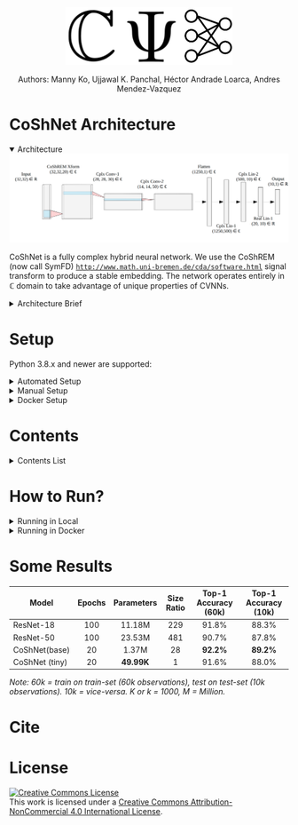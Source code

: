 <div align="center">
	<a href = "https://arxiv.org/">
		<img width = "300" src = "./imgs/coshnet-logo.svg"></a></img>
		
<div><p>Authors: Manny Ko, Ujjawal K. Panchal, Héctor Andrade Loarca, Andres Mendez-Vazquez</p></div>
</div>

# CoShNet Architecture

<details open>
<summary>Architecture</summary>
<img width = "850" src = "./imgs/CoShNet-TNR.png">

CoShNet is a fully complex hybrid neural network. We use the CoShREM (now call SymFD) <code><a href>http://www.math.uni-bremen.de/cda/software.html</code>
signal transform to produce a stable embedding. The network operates entirely in $\mathbb{C}$ domain to take advantage of unique properties of CVNNs.

<details> <summary>Architecture Brief</summary>

<ol>
	<li> Input is any $32\times32 \in \mathbb{R}$ image. </li>
	<li> Input is CoShREM transformed to produce a $32\times32\times20 \in \mathbb{C}$ output. </li>
	<li> CoShREM output is convolved with the $2$ cplx-conv layers.

Each cplx-conv layer is composted of := 
$\mathbb{C}$-Conv + $\mathbb{C}$-ReLU + $\mathbb{C}$-AvgPool2d.</li>
	<li>The response is flattened and passed through $2$ cplx-linear layers.
	
Each cplx-linear layer is composted of := $\mathbb{C}$-linear layer + $\mathbb{C}$-ReLU.
</li>
	<li>The $\mathbb{R}$, $\mathbb{I}$ components are stacked together (see shape) and passed through $1$ final $\mathbb{R}$-linear layer.</li>
</ol>
</details>
</details>

# Setup
Python 3.8.x and newer are supported:

<details>
	<summary>Automated Setup</summary>
	<ol>
		<li> Create a virtualenv at the root of the repo: <code>python -m venv venv4coshnet</code> </li>
		<li> Activate venv4coshnet:
			<ul>
				<li> Windows: <code>venv4coshnet\Scripts\activate</code> </li>
				<li> Linux/MacOS: <code>source venv4coshnet/bin/activate</code> </li>
			</ul> 
		</li>
		<li> Run setup.py:
			<ul>
				<li> with <code>CUDA</code>: <code>python <a href = "./setup.py">setup.py</a></code> </li>
				<li> without <code>CUDA</code>: <code>python <a href = "./setup.py">setup.py</a> --no-cuda</code> </li>
				<li> use <code>--no-venv</code> to disable venv check (e.g. inside a docker) </li>
			</ul>
		</li>	
	</ol>

</details>

<details>
	<summary>Manual Setup</summary>
	<ul>
		<li> Please follow: <code><a href = "./setup.txt">setup.txt</a></code></li>
	</ul>
</details>

<details>
	<summary>Docker Setup</summary>
	<ul>
		<li> Build image: <code>docker build -t coshnet-docker:latest .</code> (Some systems might require running this in `sudo` mode.)</li>
	</ul>
</details>

# Contents
<div>
<details>
	<summary>Contents List</summary>
	<ol>
		<li> <code><a href = "./code/">code/</a></code>: Contains all code essential to run experiments in this repo. </li>
		<li> <code><a href = "./libs/">libs/</a></code>: Contains all custom-made and collected libs and modules we use for our experiments.
						   (Installed automatically in setup.txt)</li>
		<li> <code><a href = "./data/">data/</a></code>: Folder where datasets are present. Created automatically when running for first time.</li>
		<li> <code><a href = "./setup.txt">setup.txt</a></code>: Steps for setting up repo.</li>
		<li> <code><a href = "./requirements.txt">requirements.txt</a></code>: requirements file.</li>
		<li> <code><a href = "./changelog.md">changelog.md</a></code>: all changes relevant to releases, branch prs,
							       or any other general notes needed for maintenance.</li>
	</ol>
</details>
</div>

# How to Run?
<details>
	<summary>Running in Local</summary>
	<code>cd <a href = "./code/">code/</a></code>. Following are the possible cases:
	<div>
	<ol>
		<li> Running our models:  run: <code>python <a href = "./code/test_fashion.py">test_fashion.py</a> --help</code>
		     to see several arguments you are allowed to tune. (Default run (10k20E) gets 89.2% on <code>RTX 2080 Super</code>).
		     The default will use the 10k test set of Fashion to train for 20 epochs, and the 60k training set to test. </li>
		<li> Running resnet(18|50): run: <code>python <a href = "./code/test_resnet.py">test_resnet.py</a> --help</code>
		     to see several arguments you are allowed to set. (Default run (RN18, 10k20E) gets 88.3% on <code>RTX 2080 Super</code>).</li>
	</ol>
		Note: This code (shown in <code><a href = "./code/test_fashion.py">test_fashion.py</a></code>,<code><a href = "./code/test_resnet.py">test_resnet.py</a></code>) will not run in (<code>jupyter|google colab</code>) notebook(s). This is because our code defaults to using `asyncio` for batch generation for speed. Hence, if you absolutely have to run in a notebook, please create your own batch generation code.
	</div>
</details>

<details>
	<summary>Running in Docker</summary>
	<ul>
		<li>Run Image: <code>docker run coshnet-docker:latest</code> (Some systems might require running this in `sudo` mode.)</li>
	</ul>
	Note: The above is a brief demo for running our codebase in a docker. If you want to do something specific, e.g. deliver an API endpoint through a docker, you will have to edit the <code><a href = "./Dockerfile">Dockerfile</a></code> 
</details>


# Some Results
| Model | Epochs | Parameters | Size Ratio | Top-1 Accuracy (60k)| Top-1 Accuracy (10k) |
|-------|:------:|:----------:|:----------:|:-------------------:|:--------------------:|
| ResNet-18| 100| 11.18M| 229| 91.8%| 88.3%|
| ResNet-50| 100| 23.53M| 481| 90.7%| 87.8%|
| CoShNet(base)|20|1.37M|28|**92.2%**|**89.2%**|
| CoShNet (tiny)|20|**49.99K**|1|91.6%|88.0%|

_Note: 60k = train on train-set (60k observations), test on test-set (10k observations). 10k = vice-versa. K or k = 1000, M = Million._

# Cite

# License
<div>
<a rel="license" href="http://creativecommons.org/licenses/by-nc/4.0/"><img alt="Creative Commons License" style="border-width:0" src="https://i.creativecommons.org/l/by-nc/4.0/88x31.png" /></a><br />This work is licensed under a <a rel="license" href="http://creativecommons.org/licenses/by-nc/4.0/">Creative Commons Attribution-NonCommercial 4.0 International License</a>.
</div>
